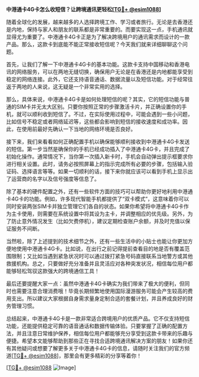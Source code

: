 **中港通卡4G卡怎么收短信？让跨境通讯更轻松[[TG💪+ @esim1088](https://t.me/s/esim1088)]**

随着全球化的发展，越来越多的人选择跨境工作、学习或者旅行。无论是去香港还是内地，保持与家人和朋友的联系都是非常重要的。而要实现这一点，手机通讯就显得尤为重要了。中港通卡4G卡正是为了解决跨境用户的通讯需求而设计的一款产品。那么，这款卡到底能不能正常接收短信呢？今天我们就来详细聊聊这个问题。

首先，让我们了解一下中港通卡4G卡的基本功能。这款卡支持中国移动和香港电讯的网络服务，可以在两地无缝切换，确保用户无论是在香港还是内地都能享受到稳定的网络连接。此外，它还支持语音通话、数据流量以及短信功能。对于经常往返于两地的人来说，这无疑是一个非常实用的选择。

那么，具体来说，中港通卡4G卡是如何处理短信的呢？其实，它的短信功能与普通的SIM卡并无太大区别。只要你按照正常的步骤激活卡片，并正确设置你的手机，就可以顺利收到短信了。不过，在实际使用过程中，可能会遇到一些小问题，比如信号不稳定或者网络延迟等，这些都会影响到短信的接收速度和成功率。因此，在使用前最好先确认一下当地的网络环境是否良好。

接下来，我们来看看如何正确配置手机以确保能够顺利接收到中港通卡4G卡发送的短信。第一步当然是确保你的手机已经成功插入了中港通卡4G卡，并且完成了初始化操作。通常情况下，当你第一次插入新卡时，手机会自动弹出提示框要求你进行相关设置。此时，请务必按照屏幕上的指示完成所有必要的步骤，包括输入验证码、选择语言等等。如果一切顺利的话，接下来你就应该可以看到手机上显示出了运营商的名字以及信号强度等信息了。

除了基本的硬件配置之外，还有一些软件方面的技巧可以帮助你更好地利用中港通卡4G卡的功能。例如，许多现代智能手机都提供了“双卡模式”，这意味着你可以同时安装两张SIM卡并独立管理它们各自的状态。如果你希望将中港通卡4G卡作为主卡使用，则需要在系统设置中将其设为主卡，并调整相应的优先级。另外，为了防止意外情况发生（比如欠费停机），建议定期检查账户余额，并及时充值以保证服务不间断。

当然啦，除了上述提到的技术细节之外，还有一些生活中的小贴士也能让你更加方便地使用中港通卡4G卡。比如说，在出行之前记得提前查看目的地是否有覆盖范围限制；又比如当遇到紧急状况时可以通过拨打紧急号码直接联系当地警方或其他救援机构。总之，只要做好充分准备并且灵活应对各种突发状况，相信每位用户都能够轻松驾驭这款强大的跨境通信工具！

最后还要提醒大家一点：虽然中港通卡4G卡确实为我们带来了极大的便利，但同时也需要注意合理消费哦！毕竟长期频繁地使用国际漫游服务可能会产生较高的费用支出。所以建议大家根据自身需求量身定制合适的套餐计划，并且养成良好的财务管理习惯。

总结起来，中港通卡4G卡是一款非常适合跨境用户的优质产品。它不仅支持短信功能，还能提供稳定可靠的语音通话和数据传输体验。只要掌握了正确的配置方法，并且注意日常维护保养，相信每位用户都能够充分享受到这款卡带来的乐趣与便捷。希望本文能够帮助到那些正在寻找合适跨境通讯解决方案的朋友！如果你还有其他疑问或想要了解更多关于中港通卡4G卡的信息，请随时关注我们的官方频道[[TG💪+ @esim1088](https://t.me/s/esim1088)]，那里会有更多精彩的分享等着你！

[[TG💪+ @esim1088](https://t.me/s/esim1088) ![Image](https://i.postimg.cc/4NQfJmqS/Snipaste-2025-05-13-00-14-12.png)]